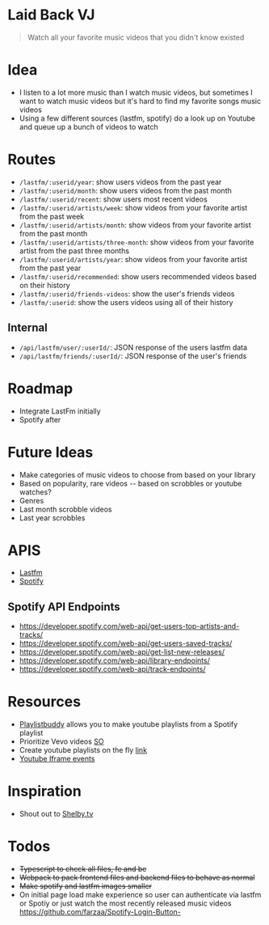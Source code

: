 Laid Back VJ
============
> Watch all your favorite music videos that you didn't know existed

# Idea
* I listen to a lot more music than I watch music videos, but sometimes I want
to watch music videos but it's hard to find my favorite songs music videos
* Using a few different sources (lastfm, spotify) do a look up on Youtube
and queue up a bunch of videos to watch

# Routes
* `/lastfm/:userid/year`: show users videos from the past year
* `/lastfm/:userid/month`: show users videos from the past month
* `/lastfm/:userid/recent`: show users most recent videos
* `/lastfm/:userid/artists/week`: show videos from your favorite artist from the past week
* `/lastfm/:userid/artists/month`: show videos from your favorite artist from the past month
* `/lastfm/:userid/artists/three-month`: show videos from your favorite artist from the past three months
* `/lastfm/:userid/artists/year`: show videos from your favorite artist from the past year
* `/lastfm/:userid/recommended`: show users recommended videos based on their history
* `/lastfm/:userid/friends-videos`: show the user's friends videos
* `/lastfm/:userid`: show the users videos using all of their history

## Internal
* `/api/lastfm/user/:userId/`: JSON response of the users lastfm data
* `/api/lastfm/friends/:userId/`: JSON response of the user's friends


# Roadmap
* Integrate LastFm initially
* Spotify after

# Future Ideas
* Make categories of music videos to choose from based on your library
* Based on popularity, rare videos -- based on scrobbles or youtube watches?
* Genres
* Last month scrobble videos
* Last year scrobbles

# APIS
* [Lastfm](https://www.last.fm/api)
* [Spotify](https://developer.spotify.com/web-api/)

## Spotify API Endpoints
* https://developer.spotify.com/web-api/get-users-top-artists-and-tracks/
* https://developer.spotify.com/web-api/get-users-saved-tracks/
* https://developer.spotify.com/web-api/get-list-new-releases/
* https://developer.spotify.com/web-api/library-endpoints/
* https://developer.spotify.com/web-api/track-endpoints/

# Resources
* [Playlistbuddy](http://www.playlistbuddy.com/) allows you to make youtube playlists
from a Spotify playlist
* Prioritize Vevo videos [SO](https://stackoverflow.com/questions/29369368/youtube-api-search-vevo-video-in-priority)
* Create youtube playlists on the fly [link](https://www.labnol.org/internet/create-youtube-playlists/28827/)
* [Youtube Iframe events](https://developers.google.com/youtube/iframe_api_reference#Events)

# Inspiration
* Shout out to [Shelby.tv](http://shelby.tv/)

# Todos
* ~~Typescript to check all files, fe and be~~
* ~~Webpack to pack frontend files and backend files to behave as normal~~
* ~~Make spotify and lastfm images smaller~~
* On initial page load make experience so user can authenticate via lastfm or
Spotiy or just watch the most recently released music videos
https://github.com/farzaa/Spotify-Login-Button-



